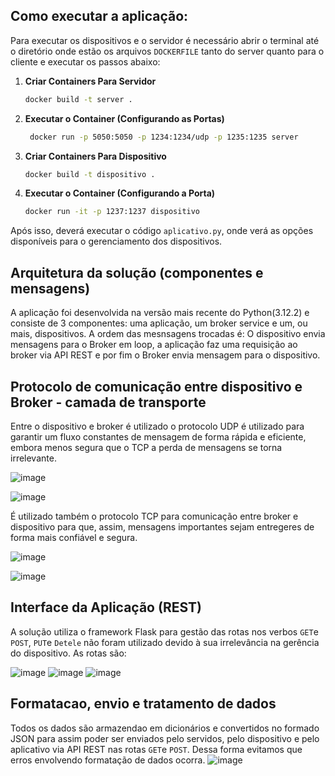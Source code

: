 ## Como executar a aplicação:
 Para executar os dispositivos e o servidor é necessário abrir o terminal até o diretório onde estão os arquivos ```DOCKERFILE``` tanto do server quanto para o cliente e executar os passos abaixo:
 1. **Criar Containers Para Servidor**

    ```bash
    docker build -t server .
    ```

2. **Executar o Container (Configurando as Portas)**

    ```bash
     docker run -p 5050:5050 -p 1234:1234/udp -p 1235:1235 server
    ```
 4. **Criar Containers Para Dispositivo**

    ```bash
    docker build -t dispositivo .
    ```

5. **Executar o Container (Configurando a Porta)**

    ```bash
    docker run -it -p 1237:1237 dispositivo
    ```


Após isso, deverá executar o código `aplicativo.py`, onde verá as opções disponíveis para o gerenciamento dos dispositivos.

## Arquitetura da solução (componentes e mensagens)
A aplicação foi desenvolvida na versão mais recente do Python(3.12.2) e consiste de 3 componentes: uma aplicação, um broker service e um, ou mais, dispositivos. A ordem das mesnsagens trocadas é: O dispositivo envia mensagens para o Broker em loop, a aplicação faz uma requisição ao broker via API REST e por fim o Broker envia mensagem para o dispositivo.
## Protocolo de comunicação entre dispositivo e Broker - camada de transporte
Entre o dispositivo e broker é utilizado o protocolo UDP é utilizado para garantir um fluxo constantes de mensagem de forma rápida e eficiente, embora menos segura que o TCP a perda de mensagens se torna irrelevante.

![image](https://github.com/Esqueletolegal95/PBL_Concorrencia_python/assets/113029820/6578091d-e5de-4a64-becf-55f564f68451)


![image](https://github.com/Esqueletolegal95/PBL_Concorrencia_python/assets/113029820/a921684f-d07f-4998-9581-db8374865750)

É utilizado também o protocolo TCP para comunicação entre broker e dispositivo para que, assim, mensagens importantes sejam entregeres de forma mais confiável e segura.

![image](https://github.com/Esqueletolegal95/PBL_Concorrencia_python/assets/113029820/9327ffa3-0c66-4ab6-bf58-90d5b141e472)

![image](https://github.com/Esqueletolegal95/PBL_Concorrencia_python/assets/113029820/6c805772-6cd8-4a76-889a-6e41eb97449e)


## Interface da Aplicação (REST)
A solução utiliza o framework Flask para gestão das rotas nos verbos ```GET```e ```POST```, ```PUT```e ```Detele``` não foram utilizado devido à sua irrelevância na gerência do dispositivo.
As rotas são:

![image](https://github.com/Esqueletolegal95/PBL_Concorrencia_python/assets/113029820/88b8ccfb-b372-4908-a906-c471f9618b5c)
![image](https://github.com/Esqueletolegal95/PBL_Concorrencia_python/assets/113029820/ca410621-3f07-4c0f-a82b-d41a16a88cd0)
![image](https://github.com/Esqueletolegal95/PBL_Concorrencia_python/assets/113029820/b8d25b08-03d2-42d4-b03c-b6af6d749ef4)
## Formatacao, envio e tratamento de dados
Todos os dados são armazendao em dicionários e convertidos no formado JSON para assim poder ser enviados pelo servidos, pelo dispositivo e pelo aplicativo via API REST nas rotas ```GET```e ```POST```. Dessa forma evitamos que erros envolvendo formatação de dados ocorra.
![image](https://github.com/Esqueletolegal95/PBL_Concorrencia_python/assets/113029820/3ec6dd42-553a-451f-b7be-0ec08f559805)
